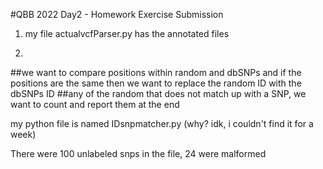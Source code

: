 #QBB 2022 Day2 - Homework Exercise Submission

1. my file actualvcfParser.py has the annotated files


2. 

##we want to compare positions within random and dbSNPs and if the positions are the same then we want to replace the random ID with the dbSNPs ID
##any of the random that does not match up with a SNP, we want to count and report them at the end

my python file is named IDsnpmatcher.py (why? idk, i couldn't find it for a week)

There were 100 unlabeled snps in the file, 24 were malformed 